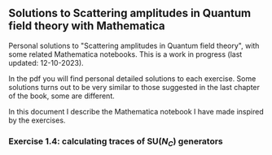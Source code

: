 ## Solutions to Scattering amplitudes in Quantum field theory with Mathematica
Personal solutions to "Scattering amplitudes in Quantum field theory", with some related Mathematica notebooks. This is a work in progress (last updated: 12-10-2023).

In the pdf you will find personal detailed solutions to each exercise. Some solutions turns out to be very similar to those suggested in the last chapter of the book, some are different.

In this document I describe the Mathematica notebook I have made inspired by the exercises.

### Exercise 1.4: calculating traces of SU($N_C$) generators

